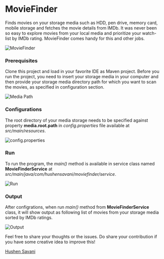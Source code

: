# MovieFinder
Finds movies on your storage media such as HDD, pen drive, memory card, mobile storage and fetches the movie details from IMDb. It was never been so easy to explore movies from your local media and prioritize your watch-list by IMDb rating. MovieFinder comes handy for this and other jobs.

![MovieFinder](https://cloud.githubusercontent.com/assets/1409894/21982369/fde7245c-dc11-11e6-89e5-f381734f2675.png)

### Prerequisites
Clone this project and load in your favorite IDE as Maven project. Before you run the project, you need to insert your storage media in your computer and then provide your storage media directory path for which you want to scan the movies, as specified in configuration section.

![Media Path](https://cloud.githubusercontent.com/assets/1409894/21981996/377d2970-dc10-11e6-8c2c-1b82045b54cc.png)

### Configurations
The root directory of your media storage needs to be specified against property **media.root.path** in *config.properties* file available at *src/main/resources*.

![config.properties](https://cloud.githubusercontent.com/assets/1409894/21966239/e9669d9a-db95-11e6-8563-b83690f816dd.png)

### Run
To run the program, the *main()* method is available in service class named **MovieFinderService** at *src/main/java/com/hushensavani/moviefinder/service*. 

![Run](https://cloud.githubusercontent.com/assets/1409894/21966269/92c6d012-db96-11e6-9712-c0147ccc56b7.png)

### Output
After configrations, when run *main()* method from **MovieFinderService** class, it will show output as following list of movies from your storage media sorted by IMDb ratings.

![Output](https://cloud.githubusercontent.com/assets/1409894/21990697/c7ee66fc-dc35-11e6-8d49-4eb96df8a4e9.png)

Feel free to share your thoughts or the issues. Do share your contribution if you have some creative idea to improve this!

[Hushen Savani](mailto:husen.savani1@gmail.com)
